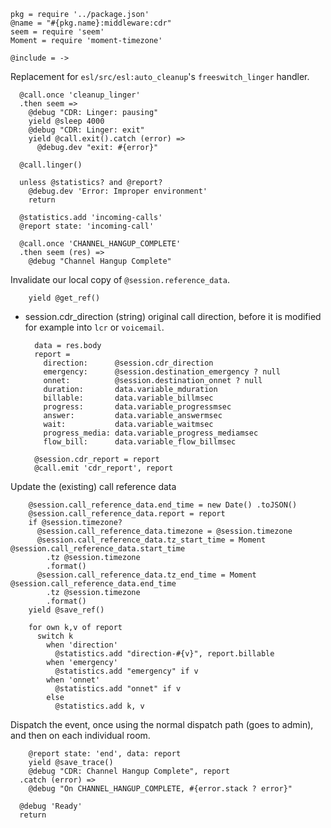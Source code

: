     pkg = require '../package.json'
    @name = "#{pkg.name}:middleware:cdr"
    seem = require 'seem'
    Moment = require 'moment-timezone'

    @include = ->

Replacement for `esl/src/esl:auto_cleanup`'s `freeswitch_linger` handler.

      @call.once 'cleanup_linger'
      .then seem =>
        @debug "CDR: Linger: pausing"
        yield @sleep 4000
        @debug "CDR: Linger: exit"
        yield @call.exit().catch (error) =>
          @debug.dev "exit: #{error}"

      @call.linger()

      unless @statistics? and @report?
        @debug.dev 'Error: Improper environment'
        return

      @statistics.add 'incoming-calls'
      @report state: 'incoming-call'

      @call.once 'CHANNEL_HANGUP_COMPLETE'
      .then seem (res) =>
        @debug "Channel Hangup Complete"

Invalidate our local copy of `@session.reference_data`.

        yield @get_ref()

* session.cdr_direction (string) original call direction, before it is modified for example into `lcr` or `voicemail`.

        data = res.body
        report =
          direction:      @session.cdr_direction
          emergency:      @session.destination_emergency ? null
          onnet:          @session.destination_onnet ? null
          duration:       data.variable_mduration
          billable:       data.variable_billmsec
          progress:       data.variable_progressmsec
          answer:         data.variable_answermsec
          wait:           data.variable_waitmsec
          progress_media: data.variable_progress_mediamsec
          flow_bill:      data.variable_flow_billmsec

        @session.cdr_report = report
        @call.emit 'cdr_report', report

Update the (existing) call reference data

        @session.call_reference_data.end_time = new Date() .toJSON()
        @session.call_reference_data.report = report
        if @session.timezone?
          @session.call_reference_data.timezone = @session.timezone
          @session.call_reference_data.tz_start_time = Moment @session.call_reference_data.start_time
            .tz @session.timezone
            .format()
          @session.call_reference_data.tz_end_time = Moment @session.call_reference_data.end_time
            .tz @session.timezone
            .format()
        yield @save_ref()

        for own k,v of report
          switch k
            when 'direction'
              @statistics.add "direction-#{v}", report.billable
            when 'emergency'
              @statistics.add "emergency" if v
            when 'onnet'
              @statistics.add "onnet" if v
            else
              @statistics.add k, v

Dispatch the event, once using the normal dispatch path (goes to admin), and then on each individual room.

        @report state: 'end', data: report
        yield @save_trace()
        @debug "CDR: Channel Hangup Complete", report
      .catch (error) =>
        @debug "On CHANNEL_HANGUP_COMPLETE, #{error.stack ? error}"

      @debug 'Ready'
      return
